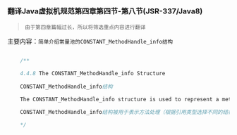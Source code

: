 ### 翻译Java虚拟机规范第四章第四节-第八节(JSR-337/Java8)

> `由于第四章篇幅过长，所以将筛选重点内容进行翻译`

主要内容：`简单介绍常量池的CONSTANT_MethodHandle_info结构`


```java

    /**

    4.4.8 The CONSTANT_MethodHandle_info Structure
    
    CONSTANT_MethodHandle_info结构

    The CONSTANT_MethodHandle_info structure is used to represent a method handle:

    CONSTANT_MethodHandle_info结构被用于表示方法处理（根据引用类型选择不同的结构体）

    */



```